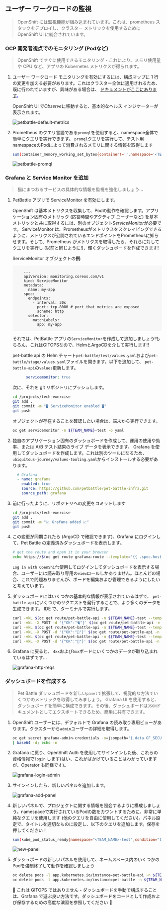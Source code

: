 ## ユーザー ワークロードの監視

> OpenShift には監視機能が組み込まれています。これは、prometheus スタックをデプロイし、クラスター メトリックを使用するために OpenShift UI に統合されています。

### OCP 開発者視点でのモニタリング (Podなど)

> OpenShift ですぐに使用できるモニタリング - これにより、メモリ使用量や CPU など、アプリの Kubernetes メトリクスが得られます。

1. ユーザー ワークロード モニタリングを有効にするには、構成マップに 1 行の変更を加える必要があります。これはクラスター全体に適用されるため、既に行われていますが、興味がある場合は、 <span style="color:blue;"><a href="https://docs.openshift.com/container-platform/4.9/monitoring/enabling-monitoring-for-user-defined-projects.html#enabling-monitoring-for-user-defined-projects_enabling-monitoring-for-user-defined-projects">ドキュメントがここにあります</a>。</span>

    OpenShift UI で*Observe*に移動すると、基本的なヘルス インジケーターが表示されます。

    ![petbattle-default-metrics](images/petbattle-default-metrics.png)

2. Prometheus のクエリ言語である`promql`を使用すると、namespace全体で簡単にクエリを実行できます。 `promql`クエリを実行して、テスト用namespaceのPodによって消費されるメモリに関する情報を取得します

    ```bash
    sum(container_memory_working_set_bytes{container!='',namespace='<TEAM_NAME>-test'}) by (pod)
    ```

    ![petbattle-promql](images/petbattle-promql.png)

### Grafana と Service Monitor を追加

> 猫にまつわるサービスの具体的な情報を監視を強化しましょう...

1. PetBattle アプリで ServiceMonitor を有効にします。

    OpenShift は基本メトリクスを収集して、Podの動作を確認します。アプリケーション固有のメトリック (応答時間やアクティブ ユーザーなど) を基本メトリックと共に取得するには、別のオブジェクト*ServiceMonitor*が必要です。 ServiceMonitor は、Prometheusがメトリクスをスクレイピングできるように、メトリクスが公開されているエンドポイントをPrometheusに知らせます。そして、Prometheus がメトリクスを取得したら、それらに対してクエリを実行し (以前と同じように!)、輝くダッシュボードを作成できます!

    ServiceMonitor オブジェクトの**例**:

     <div class="highlight" style="background: #f7f7f7">
     <pre><code class="language-yaml">
        ---
        apiVersion: monitoring.coreos.com/v1
        kind: ServiceMonitor
        metadata:
          name: my-app
        spec:
          endpoints:
            - interval: 30s
              port: tcp-8080 # port that metrics are exposed
              scheme: http
          selector:
            matchLabels:
              app: my-app
        </code></pre>
    </div>

    それでは、PetBattle アプリの`ServiceMonitor`を作成して追加しましょう!もちろん、これはGITOPSなので、HelmとArgoCDを介して実行します!!

    pet-battle api の Helm チャート`pet-battle/test/values.yaml`および`pet-battle/stage/values.yaml`ファイルを開きます。以下を追加して、 `pet-battle-api`の`values`更新します。

    ```yaml
          servicemonitor: true
    ```

    次に、それを git リポジトリにプッシュします。

    ```bash
    cd /projects/tech-exercise
    git add .
    git commit -m "🖥️ ServiceMonitor enabled 🖥️"
    git push
    ```

    オブジェクトが存在することを確認したい場合は、端末から実行できます。

    ```bash
    oc get servicemonitor -n ${TEAM_NAME}-test -o yaml
    ```

2. 独自のアプリケーション固有のダッシュボードを作成して、運用の使用や効率、または A/B テスト結果のライブ データを表示できます。 Grafana を使用してダッシュボードを作成します。これは別のツールになるため、 `ubiquitous-journey/values-tooling.yaml`からインストールする必要があります。

    ```yaml
      # Grafana
      - name: grafana
        enabled: true
        source: https://github.com/petbattle/pet-battle-infra.git
        source_path: grafana
    ```

3. 前に行ったように、リポジトリへの変更をコミットします

    ```bash
    cd /projects/tech-exercise
    git add .
    git commit -m "📈 Grafana added 📈"
    git push
    ```

4. この変更が同期されたら (ArgoCD で確認できます)、Grafana にログインして、Pet Battle の定義済みダッシュボードを表示します。

    ```bash
    # get the route and open it in your browser
    echo https://$(oc get route grafana-route --template='{{ .spec.host }}' -n ${TEAM_NAME}-ci-cd)
    ```

    `Log in with OpenShift`使用してログインしてダッシュボードを表示する場合、ユーザーには読み取り専用の`view`ロールしかありません。ほとんどの場合、これで問題ありませんが、ボードを編集および管理できるようにしたいと考えています。

5. ダッシュボードにはいくつかの基本的な情報が表示されているはずで、 `pet-battle-api`にいくつかのリクエストを発行することで、より多くのデータを生成できます。 IDE で、ターミナルで実行します。

    ```bash
    curl -vkL $(oc get route/pet-battle-api -n ${TEAM_NAME}-test --template='{{.spec.host}}')/dogs
    curl -vkL -X POST -d '{"OK":"🐈"}' $(oc get route/pet-battle-api -n <TEAM_NAME>-test --template='{{.spec.host}}')/cats/
    curl -vkL $(oc get route/pet-battle-api -n ${TEAM_NAME}-test --template='{{.spec.host}}')/api/dogs
    curl -vkL -X POST -d '{"OK":"🦆"}' $(oc get route/pet-battle-api -n <TEAM_NAME>-test --template='{{.spec.host}}')/cats/
    curl -vkL $(oc get route/pet-battle-api -n ${TEAM_NAME}-test --template='{{.spec.host}}')/api/dogs
    curl -vkL -X POST -d '{"OK":"🐶"}' $(oc get route/pet-battle-api -n <TEAM_NAME>-test --template='{{.spec.host}}')/cats/
    ```

6. Grafana に戻ると、 `4xx`および`5xx`ボードにいくつかのデータが取り込まれているはずです...

    ![grafana-http-reqs](./images/grafana-http-reqs.png)

### ダッシュボードを作成する

> Pet Battle ダッシュボードを新しい`panel`で拡張して、視覚的な方法でいくつかのメトリックを取得してみましょう。 Grafana UI を使用すると、ダッシュボードを簡単に構成できます。その後、ダッシュボードは`JSON`ドキュメントとしてエクスポートできるため、簡単に共有できます。

1. OpenShift ユーザーには、デフォルトで Grafana の読み取り専用ビューがあります。クラスターから`admin`ユーザーの詳細を取得します。

    ```bash
    oc get secret grafana-admin-credentials -o=jsonpath='{.data.GF_SECURITY_ADMIN_PASSWORD}' -n ${TEAM_NAME}-ci-cd \
    | base64 -d; echo -n
    ```

2. Grafana に戻り、OpenShift Auth を使用してサインインした後、これらの資格情報で`login` します(はい、これがばかげていることはわかっていますが、Operator も同様です)。

    ![grafana-login-admin](./images/grafana-login-admin.png)

3. サインインしたら、新しいパネルを追加します。

    ![grafana-add-panel](./images/grafana-add-panel.png)

4. 新しいパネルで、プロジェクトに関する情報を照会するように構成しましょう。namespaceで実行されているPodの数をカウントするために、非常に単純なクエリを使用します (他のクエリを自由に使用してください)。パネル設定で、タイトルを適切なものに設定し、以下のクエリを追加します。保存を押してください！

    ```bash
    sum(kube_pod_status_ready{namespace="<TEAM_NAME>-test",condition="true"})
    ```

    ![new-panel](./images/new-panel.png)

5. ダッシュボードの新しいパネルを使用して、ネームスペース内のいくつかのPodを強制終了して動作を確認しましょう

    ```bash
    oc delete pods -l app.kubernetes.io/instance=pet-battle-api -n ${TEAM_NAME}-test
    oc delete pods -l app.kubernetes.io/instance=pet-battle -n ${TEAM_NAME}-test
    ```

     <!--![grafana-less-pods](./images/grafana-less-pods.png) -->


     <p class="tip">🐌 これは GITOPS ではありません - ダッシュボードを手動で構成することは、Grafana で遊ぶ良い方法です。ダッシュボードをコードとして作成および保存するための高度な演習を参照してください 🐎</p>
    
